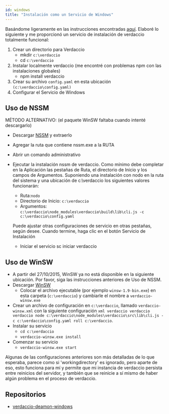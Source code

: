 ```yaml
---
id: windows
title: "Instalación como un Servicio de Windows"
---
```

Basándome ligeramente en las instrucciones encontradas [aquí](http://asysadmin.tumblr.com/post/32941224574/running-nginx-on-windows-as-a-service). Elaboré lo siguiente y me proporcionó un servicio de instalación de verdaccio totalmente funcional:

1. Crear un directorio para Verdaccio 
    * mkdir `c:\verdaccio`
    * cd `c:\verdaccio`
2. Instalar localmente verdaccio (me encontré con problemas npm con las instalaciones globales) 
    * npm install verdaccio
3. Crear su archivo `config.yaml` en esta ubicación `(c:\verdaccio\config.yaml)`
4. Configurar el Servicio de Windows

## Uso de NSSM

MÉTODO ALTERNATIVO: (el paquete WinSW faltaba cuando intenté descargarlo)

* Descargar [NSSM](https://www.nssm.cc/download/) y extraerlo

* Agregar la ruta que contiene nssm.exe a la RUTA

* Abrir un comando administrativo

* Ejecutar la instalación nssm de verdaccio. Como mínimo debe completar en la Aplicación las pestañas de Ruta, el directorio de Inicio y los campos de Argumentos. Suponiendo una instalación con nodo en la ruta del sistema y una ubicación de c:\verdaccio los siguientes valores funcionarán:
    
    * Ruta:`nodo`
    * Directorio de Inicio: `c:\verdaccio`
    * Argumentos: `c:\verdaccio\node_modules\verdaccio\build\lib\cli.js -c c:\verdaccio\config.yaml`
    
    Puede ajustar otras configuraciones de servicio en otras pestañas, según desee. Cuando termine, haga clic en el botón Servicio de Instalación
    
    * Iniciar el servicio sc iniciar verdaccio

## Uso de WinSW

* A partir del 27/10/2015, WinSW ya no está disponible en la siguiente ubicación. Por favor, siga las instrucciones anteriores de Uso de NSSM.
* Descargar [WinSW](http://repo.jenkins-ci.org/releases/com/sun/winsw/winsw/) 
    * Colocar el archivo ejecutable (por ejemplo `winsw-1.9-bin.exe`) en esta carpeta (`c:\verdaccio`) y cambiarle el nombre a `verdaccio-winsw.exe`
* Crear un archivo de configuración en `c:\verdaccio`, llamado `verdaccio-winsw.xml` con la siguiente configuración `xml verdaccio verdaccio verdaccio node c:\verdaccio\node_modules\verdaccio\src\lib\cli.js -c c:\verdaccio\config.yaml roll c:\verdaccio`.
* Instalar su servicio 
    * `cd c:\verdaccio`
    * `verdaccio-winsw.exe install`
* Comenzar su servicio 
    * `verdaccio-winsw.exe start`

Algunas de las configuraciones anteriores son más detalladas de lo que esperaba, parece como si 'workingdirectory' es ignorado, pero aparte de eso, esto funciona para mí y permite que mi instancia de verdaccio persista entre reinicios del servidor, y también que se reinicie a sí mismo de haber algún problema en el proceso de verdaccio.

## Repositorios

* [verdaccio-deamon-windows](https://github.com/davidenke/verdaccio-deamon-windows)